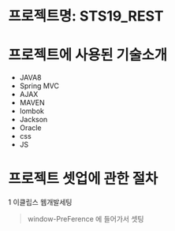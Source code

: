 # 프로젝트명: STS19_REST

# 프로젝트에 사용된 기술소개
* JAVA8
* Spring MVC
* AJAX
* MAVEN
* lombok
* Jackson
* Oracle
* css
* JS

# 프로젝트 셋업에 관한 절차
1 이클립스 웹개발세팅
 >  window-PreFerence 에 들어가서 셋팅




